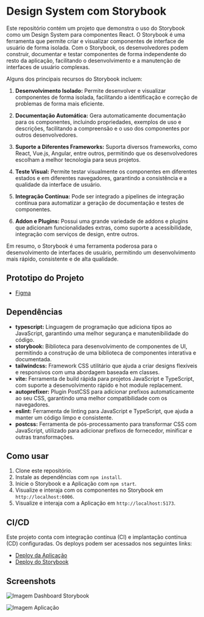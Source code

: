 # Design System com Storybook

Este repositório contém um projeto que demonstra o uso do Storybook como um Design System para componentes React. O Storybook é uma ferramenta que permite criar e visualizar componentes de interface de usuário de forma isolada. Com o Storybook, os desenvolvedores podem construir, documentar e testar componentes de forma independente do resto da aplicação, facilitando o desenvolvimento e a manutenção de interfaces de usuário complexas.

Alguns dos principais recursos do Storybook incluem:

1. **Desenvolvimento Isolado:** Permite desenvolver e visualizar componentes de forma isolada, facilitando a identificação e correção de problemas de forma mais eficiente.

2. **Documentação Automática:** Gera automaticamente documentação para os componentes, incluindo propriedades, exemplos de uso e descrições, facilitando a compreensão e o uso dos componentes por outros desenvolvedores.

3. **Suporte a Diferentes Frameworks:** Suporta diversos frameworks, como React, Vue.js, Angular, entre outros, permitindo que os desenvolvedores escolham a melhor tecnologia para seus projetos.

4. **Teste Visual:** Permite testar visualmente os componentes em diferentes estados e em diferentes navegadores, garantindo a consistência e a qualidade da interface de usuário.

5. **Integração Contínua:** Pode ser integrado a pipelines de integração contínua para automatizar a geração de documentação e testes de componentes.

6. **Addon e Plugins:** Possui uma grande variedade de addons e plugins que adicionam funcionalidades extras, como suporte a acessibilidade, integração com serviços de design, entre outros.

Em resumo, o Storybook é uma ferramenta poderosa para o desenvolvimento de interfaces de usuário, permitindo um desenvolvimento mais rápido, consistente e de alta qualidade.

## Prototipo do Projeto

- [Figma](https://www.figma.com/file/RA3qvmM8s6SYIGi85CGYqm/Ignite-Lab---Design-System?type=design&node-id=0%3A1&mode=design&t=Sd0Gj6BYPbhcO8Mc-1)

## Dependências

- **typescript:** Linguagem de programação que adiciona tipos ao JavaScript, garantindo uma melhor segurança e manutenibilidade do código.
- **storybook:** Biblioteca para desenvolvimento de componentes de UI, permitindo a construção de uma biblioteca de componentes interativa e documentada.
- **tailwindcss:** Framework CSS utilitário que ajuda a criar designs flexíveis e responsivos com uma abordagem baseada em classes.
- **vite:** Ferramenta de build rápida para projetos JavaScript e TypeScript, com suporte a desenvolvimento rápido e hot module replacement.
- **autoprefixer:** Plugin PostCSS para adicionar prefixos automaticamente ao seu CSS, garantindo uma melhor compatibilidade com os navegadores.
- **eslint:** Ferramenta de linting para JavaScript e TypeScript, que ajuda a manter um código limpo e consistente.
- **postcss:** Ferramenta de pós-processamento para transformar CSS com JavaScript, utilizado para adicionar prefixos de fornecedor, minificar e outras transformações.

## Como usar

1. Clone este repositório.
2. Instale as dependências com `npm install`.
3. Inicie o Storybook e a Aplicação com `npm start`.
4. Visualize e interaja com os componentes no Storybook em `http://localhost:6006`.
5. Visualize e interaja com a Aplicação em `http://localhost:5173`.

## CI/CD

Este projeto conta com integração contínua (CI) e implantação contínua (CD) configuradas. Os deploys podem ser acessados nos seguintes links:

- [Deploy da Aplicação](https://patrickluizdev.github.io/ignite-lab-design-system/application-static/)
- [Deploy do Storybook](https://patrickluizdev.github.io/ignite-lab-design-system/storybook-static/)


## Screenshots
![Imagem Dashboard Storybook](https://raw.githubusercontent.com/patrickluizdev/ignite-lab-design-system/develop/.github/Screenshots/Storybook.png)

![Imagem Aplicação](https://raw.githubusercontent.com/patrickluizdev/ignite-lab-design-system/develop/.github/Screenshots/Aplication.jpg)








